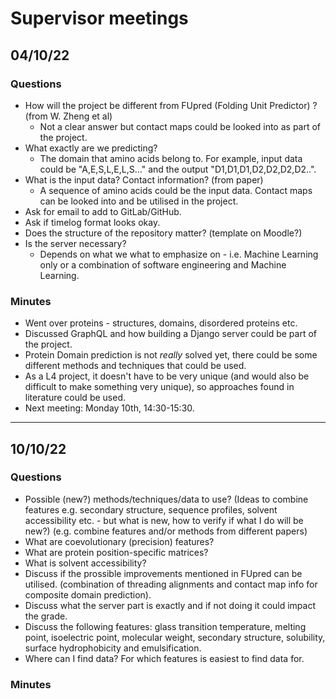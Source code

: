 # Supervisor meetings

## 04/10/22

### Questions
- How will the project be different from FUpred (Folding Unit Predictor) ? (from W. Zheng et al)
  - Not a clear answer but contact maps could be looked into as part of the project.
- What exactly are we predicting?
  - The domain that amino acids belong to. For example, input data could be "A,E,S,L,E,L,S..." and the output "D1,D1,D1,D2,D2,D2,D2..".
- What is the input data? Contact information? (from paper)
  - A sequence of amino acids could be the input data. Contact maps can be looked into and be utilised in the project.
- Ask for email to add to GitLab/GitHub.
- Ask if timelog format looks okay.
- Does the structure of the repository matter? (template on Moodle?)
- Is the server necessary?
  - Depends on what we what to emphasize on - i.e. Machine Learning only or a combination of software engineering and Machine Learning.

### Minutes
- Went over proteins - structures, domains, disordered proteins etc.
- Discussed GraphQL and how building a Django server could be part of the project.
- Protein Domain prediction is not *really* solved yet, there could be some different methods and techniques that could be used.
- As a L4 project, it doesn't have to be very unique (and would also be difficult to make something very unique), so approaches found in literature could be used.
- Next meeting: Monday 10th, 14:30-15:30.
  
---

## 10/10/22

### Questions
- Possible (new?) methods/techniques/data to use? (Ideas to combine features e.g. secondary structure, sequence profiles, solvent accessibility etc. - but what is new, how to verify if what I do will be new?) (e.g. combine features and/or methods from different papers)
- What are coevolutionary (precision) features? 
- What are protein position-specific matrices? 
- What is solvent accessibility? 
- Discuss if the prossible improvements mentioned in FUpred can be utilised. (combination of threading alignments and contact map info for composite domain prediction).
- Discuss what the server part is exactly and if not doing it could impact the grade.
- Discuss the following features: glass transition temperature, melting point, isoelectric point, molecular weight, secondary structure, solubility, surface hydrophobicity and emulsification.
- Where can I find data? For which features is easiest to find data for.

### Minutes